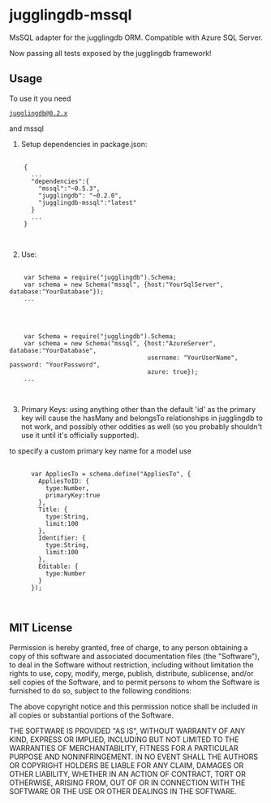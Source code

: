 jugglingdb-mssql
================

MsSQL adapter for the jugglingdb ORM. Compatible with Azure SQL Server.

Now passing all tests exposed by the jugglingdb framework!

Usage
---
To use it you need <pre><code>jugglingdb@0.2.x</code></pre> and mssql

1. Setup dependencies in package.json:
  <pre>
    <code>
    {
      ...
      "dependencies":{
        "mssql":"~0.5.3",
        "jugglingdb": "~0.2.0",
        "jugglingdb-mssql":"latest"
      }
      ...
    }
    </code>
  </pre>
2. Use:
  <pre>
    <code>
    var Schema = require("jugglingdb").Schema;
    var schema = new Schema("mssql", {host:"YourSqlServer", database:"YourDatabase"});
    ...
    </code>
  </pre>
  <pre>
    <code>
    var Schema = require("jugglingdb").Schema;
    var schema = new Schema("mssql", {host:"AzureServer", database:"YourDatabase",
                                      username: "YourUserName", password: "YourPassword",
                                      azure: true});
    ...
    </code>
  </pre>
3. Primary Keys:
  using anything other than the default 'id' as the primary key
  will cause the hasMany and belongsTo relationships in jugglingdb to
  not work, and possibly other oddities as well (so you probably
  shouldn't use it until it's officially supported).

  to specify a custom primary key name for a model use
  <pre>
    <code>
      var AppliesTo = schema.define("AppliesTo", {
        AppliesToID: {
          type:Number,
          primaryKey:true
        },
        Title: {
          type:String,
          limit:100
        },
        Identifier: {
          type:String,
          limit:100
        },
        Editable: {
          type:Number
        }
      });
    </code>
  </pre>

MIT License
---
Permission is hereby granted, free of charge, to any person obtaining a copy
of this software and associated documentation files (the "Software"), to deal
in the Software without restriction, including without limitation the rights
to use, copy, modify, merge, publish, distribute, sublicense, and/or sell
copies of the Software, and to permit persons to whom the Software is
furnished to do so, subject to the following conditions:

The above copyright notice and this permission notice shall be included in
all copies or substantial portions of the Software.

THE SOFTWARE IS PROVIDED "AS IS", WITHOUT WARRANTY OF ANY KIND, EXPRESS OR
IMPLIED, INCLUDING BUT NOT LIMITED TO THE WARRANTIES OF MERCHANTABILITY,
FITNESS FOR A PARTICULAR PURPOSE AND NONINFRINGEMENT. IN NO EVENT SHALL THE
AUTHORS OR COPYRIGHT HOLDERS BE LIABLE FOR ANY CLAIM, DAMAGES OR OTHER
LIABILITY, WHETHER IN AN ACTION OF CONTRACT, TORT OR OTHERWISE, ARISING FROM,
OUT OF OR IN CONNECTION WITH THE SOFTWARE OR THE USE OR OTHER DEALINGS IN
THE SOFTWARE.
